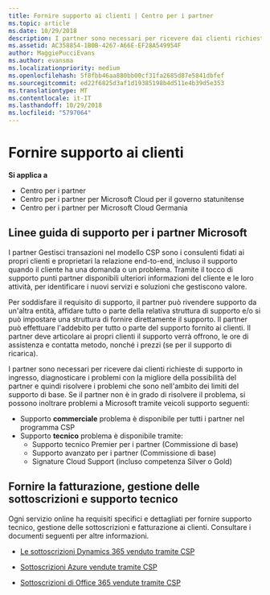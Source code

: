 ```yaml
---
title: Fornire supporto ai clienti | Centro per i partner
ms.topic: article
ms.date: 10/29/2018
description: I partner sono necessari per ricevere dai clienti richieste di supporto in ingresso, diagnosticare i problemi con la migliore della possibilità del partner e quindi risolvere i problemi che sono nell'ambito dei limiti del supporto di base.
ms.assetid: AC358854-1B0B-4267-A66E-EF28A549954F
author: MaggiePucciEvans
ms.author: evansma
ms.localizationpriority: medium
ms.openlocfilehash: 5f8fbb46aa880bb00cf31fa2685d87e5841dbfef
ms.sourcegitcommit: ed22f6825d3af1d19385198b4d511e4b39d5e353
ms.translationtype: MT
ms.contentlocale: it-IT
ms.lasthandoff: 10/29/2018
ms.locfileid: "5797064"
---
```

# <a name="providing-support-to-your-customers"></a>Fornire supporto ai clienti

**Si applica a**

-  Centro per i partner
-  Centro per i partner per Microsoft Cloud per il governo statunitense
-  Centro per i partner per Microsoft Cloud Germania

## <a name="microsoft-partner-support-guidance"></a>Linee guida di supporto per i partner Microsoft

I partner Gestisci transazioni nel modello CSP sono i consulenti fidati ai propri clienti e proprietari la relazione end-to-end, incluso il supporto quando il cliente ha una domanda o un problema. Tramite il tocco di supporto punti partner disponibili ulteriori informazioni del cliente e le loro attività, per identificare i nuovi servizi e soluzioni che gestiscono valore.

Per soddisfare il requisito di supporto, il partner può rivendere supporto da un'altra entità, affidare tutto o parte della relativa struttura di supporto e/o si può impostare una struttura di fornire direttamente il supporto.  Il partner può effettuare l'addebito per tutto o parte del supporto fornito ai clienti. Il partner deve articolare ai propri clienti il supporto verrà offrono, le ore di assistenza e contatta metodo, nonché i prezzi (se per il supporto di ricarica). 

I partner sono necessari per ricevere dai clienti richieste di supporto in ingresso, diagnosticare i problemi con la migliore della possibilità del partner e quindi risolvere i problemi che sono nell'ambito dei limiti del supporto di base. Se il partner non è in grado di risolvere il problema, si possono inoltrare problemi a Microsoft tramite veicoli supporto seguenti:

- Supporto **commerciale** problema è disponibile per tutti i partner nel programma CSP
-   Supporto **tecnico** problema è disponibile tramite:
    -   Supporto tecnico Premier per i partner (Commissione di base)
    -   Supporto avanzato per i partner (Commissione di base)
    -   Signature Cloud Support (incluso competenza Silver o Gold)

## <a name="providing-billing-subscription-management-and-technical-support"></a>Fornire la fatturazione, gestione delle sottoscrizioni e supporto tecnico 

Ogni servizio online ha requisiti specifici e dettagliati per fornire supporto tecnico, gestione delle sottoscrizioni e fatturazione ai clienti. Consultare i documenti seguenti per altre informazioni.

-   [Le sottoscrizioni Dynamics 365 venduto tramite CSP](https://www.microsoftpartnercommunity.com/t5/CSP/Microsoft-Partner-Support-Guidance/m-p/5262#M30)

-   [Sottoscrizioni Azure vendute tramite CSP](https://www.microsoftpartnercommunity.com/t5/CSP/Microsoft-Partner-Support-Guidance/m-p/5263#M31)

-   [Sottoscrizioni di Office 365 vendute tramite CSP](https://www.microsoftpartnercommunity.com/t5/CSP/Microsoft-Partner-Support-Guidance/m-p/5264#M32)



 

 



